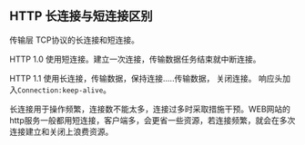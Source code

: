 ## HTTP 长连接与短连接区别

传输层 TCP协议的长连接和短连接。

HTTP 1.0 使用短连接。建立一次连接，传输数据任务结束就中断连接。

HTTP 1.1 使用长连接，传输数据，保持连接.....传输数据， 关闭连接。 响应头加入`Connection:keep-alive`。

长连接用于操作频繁，连接数不能太多，连接过多时采取措施干预。WEB网站的http服务一般都用短连接，客户端多，会更省一些资源，若连接频繁，就会在多次连接建立和关闭上浪费资源。
